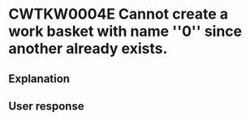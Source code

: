 # CWTKW0004E Cannot create a work basket with name ''0'' since another already exists.

## Explanation

## User response